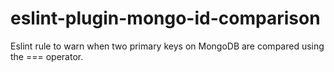 # eslint-plugin-mongo-id-comparison
Eslint rule to warn when two primary keys on MongoDB are compared using the === operator.
